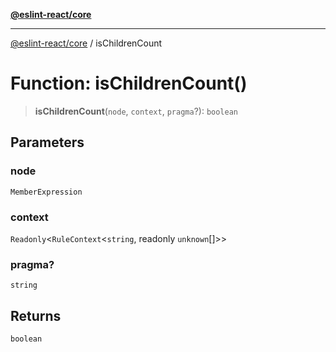 [**@eslint-react/core**](../README.md)

***

[@eslint-react/core](../README.md) / isChildrenCount

# Function: isChildrenCount()

> **isChildrenCount**(`node`, `context`, `pragma`?): `boolean`

## Parameters

### node

`MemberExpression`

### context

`Readonly`\<`RuleContext`\<`string`, readonly `unknown`[]\>\>

### pragma?

`string`

## Returns

`boolean`
